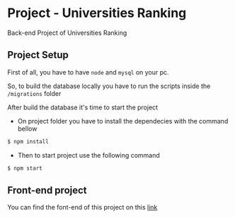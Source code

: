 # Project - Universities Ranking

Back-end Project of Universities Ranking

## Project Setup 

First of all, you have to have `node` and `mysql` on your pc.

So, to build the database locally you have to run the scripts inside the `/migrations` folder

After build the database it's time to start the project

* On project folder you have to install the dependecies with the command bellow

```bash
$ npm install
```

* Then to start project use the following command

```bash
$ npm start
```

## Front-end project 

You can find the font-end of this project on this [link](https://github.com/lucasmfir/unis-ranking-react)